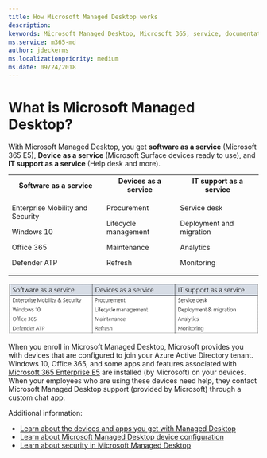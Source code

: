 ```yaml
---
title: How Microsoft Managed Desktop works 
description:  
keywords: Microsoft Managed Desktop, Microsoft 365, service, documentation
ms.service: m365-md
author: jdeckerms
ms.localizationpriority: medium
ms.date: 09/24/2018
---
```


# What is Microsoft Managed Desktop?


With Microsoft Managed Desktop, you get **software as a service** (Microsoft 365 E5), **Device as a service** (Microsoft Surface devices ready to use), and **IT support as a service** (Help desk and more). 

<table>
<tr><th>Software as a service</th><th>Devices as a service</th><th>IT support as a service</th></tr>
<tr><td><p>Enterprise Mobility and Security</p><p>Windows 10</p><p>Office 365</p><p>Defender ATP</p></td><td><p>Procurement</p><p>Lifecycle management</p><p>Maintenance</p><p>Refresh</p></td><td><p>Service desk</p><p>Deployment and migration</p><p>Analytics</p><p>Monitoring</p></td></tr>
</table>

![Microsoft Managed Desktop consists of Windows 365, Surface devices, and IT support](images/m365.png)

When you enroll in Microsoft Managed Desktop, Microsoft provides you with devices that are configured to join your Azure Active Directory tenant. Windows 10, Office 365, and some apps and features associated with [Microsoft 365 Enterprise E5](https://www.microsoft.com/en-us/microsoft-365/compare-all-microsoft-365-plans) are installed (by Microsoft) on your devices. When your employees who are using these devices need help, they contact Microsoft Managed Desktop support (provided by Microsoft) through a custom chat app. 

Additional information:

- [Learn about the devices and apps you get with Managed Desktop](technologies-and-devices.md)
- [Learn about Microsoft Managed Desktop device configuration](../get-started/device-policies.md)
- [Learn about security in Microsoft Managed Desktop](../get-started/security.md)

<!---
Microsoft will run a cloud application on your tenant to onboard you to Microsoft Managed Desktop. This onboarding app allows Microsoft to take actions against the tenant, while operating within the scope of the required permissions. After onboarding, Microsoft uses another app to manage your tenant and devices.

There are two main phases: onboarding and management.

## Onboarding

This phase uses a Microsoft Managed Desktop app to complete tasks that prepare your tenant.

- Allows the Microsoft Managed Desktop app permissions to take actions on the environment in the context of the user. For more information, see [API permissions and API calls](#ref).
- Create four Azure Active Directory (AD) accounts to support administration and validation within your tenant. 
- Create two accounts to support managing Microsoft Defender Advanced Threat Protection.
- Create four new Active Directory Groups: Test, First, Fast, and Broad. We don’t assign users to the groups at this time. We use these groups for [managing updates and changes](../working-with-managed-desktop/updates.md).
- Create update policies for the four new groups.
- Create security baseline and leave it unassigned. For more information, see [Windows Security Baselines](https://docs.microsoft.com/windows/security/threat-protection/windows-security-baselines) and the Microsoft Managed Desktop-specific information in [Device policies](../get-started/device-policies.md).

## Management

This phase includes ongoing activities performed by the MSAdmin account, using both automated and interactive sessions. Actions include all activities required to manage and operate the tenant. For more information on the API permissions and typical API calls that are made in this phase, see [API permissions and API calls](#reference).

![customer as global admin takes one-time action and Microsoft as MSAdmin takes future management actions using app](images/onboard.png)

## Reference
### Onboarding phase: API permissions and API calls
- API permissions
    - DeviceManagementServiceConfig.ReadWrite.All
    - Directory.AccessAsUser.All
    - User.ReadWrite.All
    - DeviceManagementConfiguration.ReadWrite.All
    - DeviceManagementManagedDevices.ReadWrite.All
    - Group.ReadWrite.All
- API calls
    - POST /organization/{organizationId}/setMobileDeviceManagementAuthority
    - GET/POST /directoryRoles/{id}/members
    - GET/POST /users
    - GET/POST /groups
    - PATCH /groups/{id}
    - GET/POST /deviceManagement/deviceConfigurations
    - GET /deviceManagement/detectedApps

### Management phase: API permissions and API calls

- API permissions
    - DeviceManagementManagedDevices.ReadWrite.All
    - DeviceManagementApps.ReadWrite.All
    - DeviceManagementConfiguration.ReadWrite.All
    - Reports.Read.All
    - User.ReadWrite.All
    - Group.ReadWrite.All
    - Directory.AccessAsUser.All
- API calls
    - GET/POST /directoryRoles/{id}/members
    - GET/PATCH/POST /users
    - GET/POST /groups
    - PATCH /groups/{id}
    - GET/POST /deviceManagement/deviceConfigurations
    - GET/POST /deviceAppManagement/mobileApps
    - GET /deviceManagement/detectedApps
    - GET /devices
    - POST /users/{id | userPrincipalName}/assignLicense
    - GET /subscribedSkus
-->
